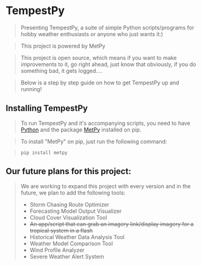 # TempestPy
> Presenting TempestPy, a suite of simple Python scripts/programs for hobby weather enthusiasts or anyone who just wants it:)

> This project is powered by MetPy

> This project is open source, which means if you want to make improvements to it, go right ahead, just know that obviously, if you do something bad, it gets logged....

> Below is a step by step guide on how to get TempestPy up and running!

## Installing TempestPy
> To run TempestPy and it's accompanying scripts, you need to have [Python](https://python.org) and the package [MetPy](https://pypi.org/project/MetPy/) installed on pip.

> To install "MetPy" on pip, just run the following command:

> `pip install metpy`

## Our future plans for this project:
> We are working to expand this project with every version and in the future, we plan to add the following tools:
> - Storm Chasing Route Optimizer
> - Forecasting Model Output Visualizer
> - Cloud Cover Visualization Tool
> - ~~An app/script that can grab an imagery link/display imagery for a tropical system in a flash~~
> - Historical Weather Data Analysis Tool
> - Weather Model Comparison Tool
> - Wind Profile Analyzer
> - Severe Weather Alert System
